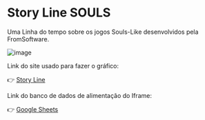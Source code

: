 # Story Line SOULS

Uma Linha do tempo sobre os jogos Souls-Like desenvolvidos pela FromSoftware.

![image](https://github.com/user-attachments/assets/9ba8a60b-6f02-46e9-851f-1730ff83d8bc)

Link do site usado para fazer o gráfico: 

👉 [Story Line](https://storyline.knightlab.com)

Link do banco de dados de alimentação do Iframe: 

👉 [Google Sheets](https://docs.google.com/spreadsheets/d/e/2PACX-1vS_u2h-6yAl4fIzQwCtBGbGwxIVttJs6rwjxMRaYRufdtomRlcgnCj4fDlIWw--QSM3JwteYZM7aVZF/pubhtml)
